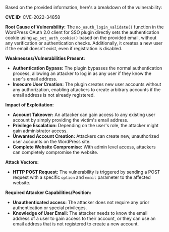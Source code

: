 Based on the provided information, here's a breakdown of the vulnerability:

**CVE ID:** CVE-2022-34858

**Root Cause of Vulnerability:**
The `mo_oauth_login_validate()` function in the WordPress OAuth 2.0 client for SSO plugin directly sets the authentication cookie using `wp_set_auth_cookie()` based on the provided email, without any verification or authentication checks. Additionally, it creates a new user if the email doesn't exist, even if registration is disabled.

**Weaknesses/Vulnerabilities Present:**
- **Authentication Bypass:**  The plugin bypasses the normal authentication process, allowing an attacker to log in as any user if they know the user's email address.
- **Insecure User Creation:** The plugin creates new user accounts without any authorization, enabling attackers to create arbitrary accounts if the email address is not already registered.

**Impact of Exploitation:**
- **Account Takeover:**  An attacker can gain access to any existing user account by simply providing the victim's email address.
- **Privilege Escalation:**  Depending on the user's role, the attacker might gain administrator access.
- **Unwanted Account Creation:** Attackers can create new, unauthorized user accounts on the WordPress site.
- **Complete Website Compromise:**  With admin level access, attackers can completely compromise the website.

**Attack Vectors:**
- **HTTP POST Request:** The vulnerability is triggered by sending a POST request with a specific `option` and `email` parameter to the affected website.

**Required Attacker Capabilities/Position:**
- **Unauthenticated access:** The attacker does not require any prior authentication or special privileges.
- **Knowledge of User Email:** The attacker needs to know the email address of a user to gain access to their account, or they can use an email address that is not registered to create a new account.
